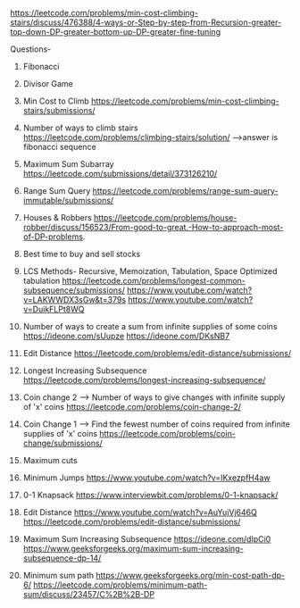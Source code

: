 https://leetcode.com/problems/min-cost-climbing-stairs/discuss/476388/4-ways-or-Step-by-step-from-Recursion-greater-top-down-DP-greater-bottom-up-DP-greater-fine-tuning

Questions-
1. Fibonacci
2. Divisor Game
3. Min Cost to Climb
	https://leetcode.com/problems/min-cost-climbing-stairs/submissions/
4. Number of ways to climb stairs
	https://leetcode.com/problems/climbing-stairs/solution/    -->answer is fibonacci sequence
5. Maximum Sum Subarray
	https://leetcode.com/submissions/detail/373126210/
6. Range Sum Query
	https://leetcode.com/problems/range-sum-query-immutable/submissions/
7. Houses & Robbers
	https://leetcode.com/problems/house-robber/discuss/156523/From-good-to-great.-How-to-approach-most-of-DP-problems.
8. Best time to buy and sell stocks

9. LCS
	Methods- Recursive, Memoization, Tabulation, Space Optimized tabulation
	https://leetcode.com/problems/longest-common-subsequence/submissions/
	https://www.youtube.com/watch?v=LAKWWDX3sGw&t=379s
	https://www.youtube.com/watch?v=DuikFLPt8WQ

10. Number of ways to create a sum from infinite supplies of some coins
	https://ideone.com/sUupze
	https://ideone.com/DKsNB7	

11. Edit Distance
	https://leetcode.com/problems/edit-distance/submissions/

12. Longest Increasing Subsequence
	https://leetcode.com/problems/longest-increasing-subsequence/

13. Coin change 2 --> Number of ways to give changes with infinite supply of 'x' coins
	https://leetcode.com/problems/coin-change-2/

14. Coin Change 1 --> Find the fewest number of coins required from infinite supplies of 'x' coins
	https://leetcode.com/problems/coin-change/submissions/

15. Maximum cuts

16. Minimum Jumps
	https://www.youtube.com/watch?v=IKxezpfH4aw

17. 0-1 Knapsack
	https://www.interviewbit.com/problems/0-1-knapsack/

18. Edit Distance
	https://www.youtube.com/watch?v=AuYujVj646Q
	https://leetcode.com/problems/edit-distance/submissions/

19. Maximum Sum Increasing Subsequence
	https://ideone.com/dIpCi0
	https://www.geeksforgeeks.org/maximum-sum-increasing-subsequence-dp-14/

20. Minimum sum path
	https://www.geeksforgeeks.org/min-cost-path-dp-6/
	https://leetcode.com/problems/minimum-path-sum/discuss/23457/C%2B%2B-DP
